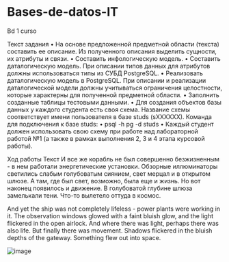 # Bases-de-datos-IT
Bd 1 curso

Текст задания
•	На основе предложенной предметной области (текста) составить ее описание. Из полученного описания выделить сущности, их атрибуты и связи.
•	Составить инфологическую модель.
•	Составить даталогическую модель. При описании типов данных для атрибутов должны использоваться типы из СУБД PostgreSQL.
•	Реализовать даталогическую модель в PostgreSQL. При описании и реализации даталогической модели должны учитываться ограничения целостности, которые характерны для полученной предметной области.
•	Заполнить созданные таблицы тестовыми данными.
•	Для создания объектов базы данных у каждого студента есть своя схема. Название схемы соответствует имени пользователя в базе studs (sXXXXXX). Команда для подключения к базе studs:
•	psql -h pg -d studs
•	Каждый студент должен использовать свою схему при работе над лабораторной работой №1 (а также в рамках выполнения 2, 3 и 4 этапа курсовой работы).

Ход работы 
Текст 
И все же корабль не был совершенно безжизненным - в нем работали энергетические установки. Обзорные иллюминаторы светились слабым голубоватым сиянием, свет мерцал и в открытом шлюзе. А там, где был свет, возможно, была еще и жизнь. Но вот наконец появилось и движение. В голубоватой глубине шлюза замелькали тени. Что-то вылетело оттуда в космос.

And yet the ship was not completely lifeless - power plants were working in it. The observation windows glowed with a faint bluish glow, and the light flickered in the open airlock. And where there was light, perhaps there was also life. But finally there was movement. Shadows flickered in the bluish depths of the gateway. Something flew out into space.

![image](https://github.com/sc09012/Bases-de-datos-ITM/assets/114302161/c9f0f517-efe7-4973-bf22-0eb459113240)
